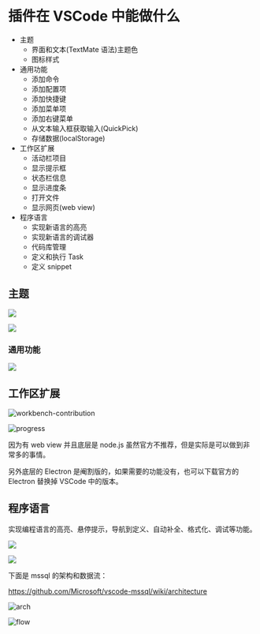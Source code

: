 # 插件在 VSCode 中能做什么

- 主题
  - 界面和文本(TextMate 语法)主题色
  - 图标样式
- 通用功能
  - 添加命令
  - 添加配置项
  - 添加快捷键
  - 添加菜单项
  - 添加右键菜单
  - 从文本输入框获取输入(QuickPick)
  - 存储数据(localStorage)
- 工作区扩展
  - 活动栏项目
  - 显示提示框
  - 状态栏信息
  - 显示进度条
  - 打开文件
  - 显示网页(web view)
- 程序语言
  - 实现新语言的高亮
  - 实现新语言的调试器
  - 代码库管理
  - 定义和执行 Task
  - 定义 snippet

## 主题

![](images/2.color-theme.png)

![](images/2.icon-theme.png)

### 通用功能

![](images/2.命令_配置项_快捷方式_文本框_开发工具.png)

## 工作区扩展

![workbench-contribution](./images/workbench-contribution.png)

![progress](images/2.progress.gif)

因为有 web view 并且底层是 node.js 虽然官方不推荐，但是实际是可以做到非常多的事情。

另外底层的 Electron 是阉割版的，如果需要的功能没有，也可以下载官方的 Electron 替换掉 VSCode 中的版本。

## 程序语言

实现编程语言的高亮、悬停提示，导航到定义、自动补全、格式化、调试等功能。

![](images/language-server.png)

![](images/DAP.png)

下面是 mssql 的架构和数据流：

https://github.com/Microsoft/vscode-mssql/wiki/architecture

![arch](images/mssql-extension-architecture.png)

![flow](images/mssql-extension-data-flow.png)
